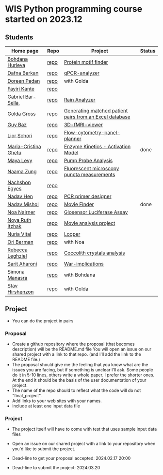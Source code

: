# WIS Python programming course started on 2023.12


## Students

| Home page | Repo | Project | Status |
| --------- | ---- | ------- | ------ |
| [Bohdana Hurieva](https://bodya-huri.github.io/)       | [repo](https://github.com/Bodya-Huri/Bodya-Huri.github.io)           | [Protein motif finder](https://github.com/Bodya-Huri/AlphaFoldMotif) | |
| [Dafna Barkan](https://dafnabarkan.github.io/)         | [repo](https://github.com/DafnaBarkan/DafnaBarkan.github.io)         | [qPCR-analyzer](https://github.com/DafnaBarkan/qPCR-analyzer/) | |
| [Doreen Padan](https://doreenpa.github.io/)            | [repo](https://github.com/doreenpa/doreenpa.github.io)               | with Golda | |
| [Fayiri Kante](https://fayirikante.github.io/)         | [repo](https://github.com/fayirikante/fayirikante.github.io)         |  | |
| [Gabriel Bar-Sella,](https://gavrielbs.github.io/)     | [repo](https://github.com/gavrielbs/gavrielbs.github.io)             | [Rain Analyzer](https://github.com/gavrielbs/RainAnalyzer) | |
| [Golda Gross](https://goldahg.github.io/)              | [repo](https://github.com/goldahg/goldahg.github.io)                 | [Generating matched patient pairs from an Excel database](https://github.com/goldahg/Generating-matched-patient-pairs-from-an-Excel-database/) | |
| [Guy Baz](https://g-s-baz.github.io/)                  | [repo](https://github.com/g-s-baz/g-s-baz.github.io)                 | [3D-fMRI-viewer](https://github.com/G-S-Baz/3D-fMRI-viewer) | |
| [Lior Schori](https://schoril.github.io/)              | [repo](https://github.com/schoril/schoril.github.io)                 | [Flow-cytometry-panel-planner](https://github.com/schoril/Flow-cytometry-panel-planner) | |
| [Maria-Cristina Ghetu](https://mcghetu.github.io/)     | [repo](https://github.com/MCGhetu/mcghetu.github.io)                 | [Enzyme Kinetics - Activation Model](https://github.com/MCGhetu/Enzyme-Kinetics---Activation-Model) | done |
| [Maya Levy](https://mayalevy2.github.io/)              | [repo](https://github.com/MayaLevy2/Mayalevy2.github.io)             | [Pump Probe Analysis](https://github.com/MayaLevy2/Pump-Probe-Analysis) | |
| [Naama Zung](https://naamazung.github.io/)             | [repo](https://github.com/NaamaZung/naamazung.github.io)             | [Fluorescent microscopy puncta measurements](https://github.com/NaamaZung/fluorescent-microscopy-puncta-measurements) | |
| [Nachshon Egyes](https://nachshon-egyes.github.io/)    | [repo](https://github.com/nachshon-egyes/nachshon-egyes.github.io)   |  | |
| [Nadav Hen](https://nadavhen.github.io/)               | [repo](https://github.com/nadavhen/nadavhen.github.io)               | [PCR primer designer](https://github.com/nadavhen/PCR-primer-designer) | |
| [Nadav Mishol](https://nadavmishol.github.io/)         | [repo](https://github.com/NadavMishol/nadavmishol.github.io)         | [Movie Finder](https://github.com/NadavMishol/MovieFinder) | done |
| [Noa Nairner](https://noanai.github.io/)               | [repo](https://github.com/NoaNai/NoaNai.github.io)                   | [Glosensor Luciferase Assay](https://github.com/NoaNai/Glosensor_assay_analysis) | |
| [Noya Ruth Itzhak](https://noyarui.github.io/)         | [repo](https://github.com/noyarui/noyarui.github.io)                 | [Movie analysis project](https://github.com/noyarui/Movie-analysis-project) | |
| [Nuria Vital](https://nuriavital.github.io/)           | [repo](https://github.com/NuriaVital/NuriaVital.github.io)           | [Looper](https://github.com/NuriaVital/Looper) | |
| [Ori Berman](https://ori1992.github.io/)               | [repo](https://github.com/ori1992/ori1992.github.io)                 | with Noa | |
| [Rebecca Leghziel](https://rebeccaleghziel.github.io/) | [repo](https://github.com/rebeccaleghziel/rebeccaleghziel.github.io) | [Coccolith crystals analysis](https://github.com/rebeccaleghziel/Coccolith-analysis) | |
| [Sarit Aharoni](https://saritaharoni.github.io/)       | [repo](https://github.com/saritaharoni/saritaharoni.github.io)       | [War-implications](https://github.com/saritaharoni/War-implications) | |
| [Simona Manasra](https://mlkndt.github.io/)            | [repo](https://github.com/mlkndt/mlkndt.github.io)                   | with Bohdana | |
| [Stav Hirshenzon](https://stavhir.github.io/)          | [repo](https://github.com/stavhir/stavhir.github.io)                 | with Golda | |


## Project

* You can do the project in pairs

### Proposal

* Create a github repository where the proposal (that becomes description) will be the README.md file You will open an issue on our shared project with a  link to that repo. (and I'll add the link to the README file.)
* The proposal should give me the feeling that you know what are the issues you are facing, but if something is unclear I'll ask. Some people do it in 5-10 lines, others write a whole paper. I prefer the shorter ones. At the end it should be the basis of the user documentation of your project.
* The name of the repo should to reflect what the code will do not "final_project".
* Add links to your web sites with your names.
* Include at least one input data file


### Project

* The project itself will have to come with test that uses sample input data files
* Open an issue on our shared project with a link to your repository when you'd like to submit the project.


* Dead-line to get your proposal accepted: 2024.02.17 20:00
* Dead-line to submit the project: 2024.03.20
